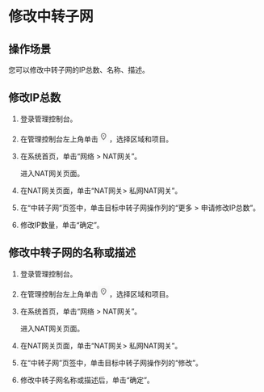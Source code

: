 # 修改中转子网<a name="nat_exsub_0003"></a>

## 操作场景<a name="section185510413453"></a>

您可以修改中转子网的IP总数、名称、描述。

## 修改IP总数<a name="section498820319366"></a>

1.  登录管理控制台。
2.  在管理控制台左上角单击![](figures/icon-region.png)，选择区域和项目。
3.  在系统首页，单击“网络  \> NAT网关”。

    进入NAT网关页面。

4.  在NAT网关页面，单击“NAT网关\> 私网NAT网关”。
5.  在“中转子网”页签中，单击目标中转子网操作列的“更多 \> 申请修改IP总数”。
6.  修改IP数量，单击“确定”。

## 修改中转子网的名称或描述<a name="section114442041835"></a>

1.  登录管理控制台。
2.  在管理控制台左上角单击![](figures/icon-region.png)，选择区域和项目。
3.  在系统首页，单击“网络  \> NAT网关”。

    进入NAT网关页面。

4.  在NAT网关页面，单击“NAT网关\> 私网NAT网关”。
5.  在“中转子网”页签中，单击目标中转子网操作列的“修改”。
6.  修改中转子网名称或描述后，单击“确定”。


